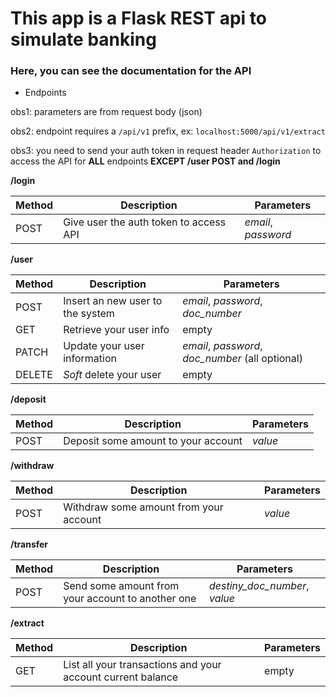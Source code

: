 # This app is a Flask REST api to simulate banking

### Here, you can see the documentation for the API

*  Endpoints

obs1: parameters are from request body (json)

obs2: endpoint requires a `/api/v1` prefix, ex: `localhost:5000/api/v1/extract`

obs3: you need to send your auth token in request header `Authorization` to access the API for **ALL** endpoints **EXCEPT /user POST and /login**

**/login**

| Method |     Description             |  Parameters  |
| ------ | --------------------------- | ------------ |
|  POST  |  Give user the auth token to access API   | *email*, *password* |


**/user**

| Method |     Description             |  Parameters  |
| ------ | --------------------------- | ------------ |
| POST   |  Insert an new user to the system  | *email*, *password*, *doc_number*  |
| GET    |  Retrieve your user info  | empty  |
| PATCH  |  Update your user information  |  *email*, *password*, *doc_number*  (all optional)  |
| DELETE |  *Soft* delete your user | empty  |


**/deposit**

| Method |     Description             |  Parameters  |
| ------ | --------------------------- | ------------ |
|  POST  | Deposit some amount to your account   |  *value*   |


**/withdraw**

| Method |     Description             |  Parameters  |
| ------ | --------------------------- | ------------ |
|  POST  | Withdraw some amount from your account   |  *value*   |


**/transfer**

| Method |     Description             |  Parameters  |
| ------ | --------------------------- | ------------ |
|  POST  | Send some amount from your account to another one  |  *destiny_doc_number*, *value*   |


**/extract**

| Method |     Description             |  Parameters  |
| ------ | --------------------------- | ------------ |
|  GET   |  List all your transactions and your account current balance  |  empty   |


